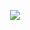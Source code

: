<p align="center">
  <img src="https://github.com/Macc0de/Learning_of_C/assets/138070020/e9611231-320c-4627-a3ff-298f6965c5a6">
</p>
